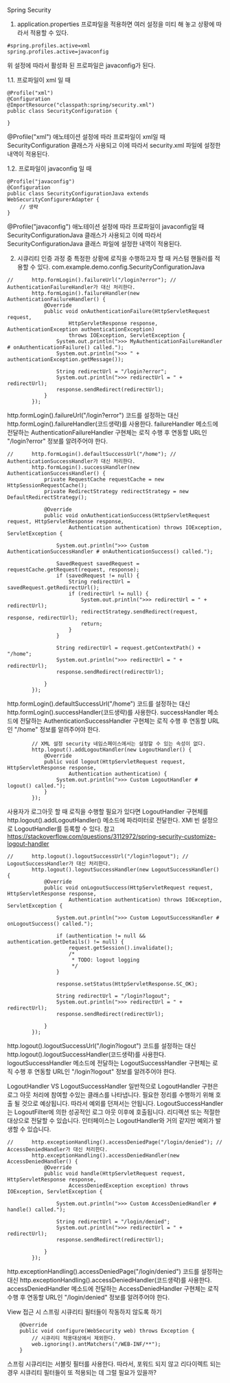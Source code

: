 Spring Security

1. application.properties
프로파일을 적용하면 여러 설정을 미티 해 놓고 상황에 따라서 적용할 수 있다.

```
#spring.profiles.active=xml
spring.profiles.active=javaconfig
```

위 설정에 따라서 활성화 된 프로파일은 javaconfig가 된다.

1.1. 프로파일이 xml 일 때

```
@Profile("xml")
@Configuration
@ImportResource("classpath:spring/security.xml")
public class SecurityConfiguration {

}
```

@Profile("xml") 애노테이션 설정에 따라 프로파일이 xml일 때 SecurityConfiguration 클래스가 사용되고
이에 따라서 security.xml 파일에 설정한 내역이 적용된다.

1.2. 프로파일이 javaconfig 일 때

```
@Profile("javaconfig")
@Configuration
public class SecurityConfigurationJava extends WebSecurityConfigurerAdapter {
	// 생략
}
```

@Profile("javaconfig") 애노테이션 설정에 따라 프로파일이 javaconfig일 때 SecurityConfigurationJava 클래스가 사용되고
이에 따라서 SecurityConfigurationJava 클래스 파일에 설정한 내역이 적용된다.

2. 시큐리티 인증 과정 중 특정한 상황에 로직을 수행하고자 할 때 커스텀 핸들러를 적용할 수 있다.
com.example.demo.config.SecurityConfigurationJava

```
//		http.formLogin().failureUrl("/login?error"); // AuthenticationFailureHandler가 대신 처리한다.
		http.formLogin().failureHandler(new AuthenticationFailureHandler() {
			@Override
			public void onAuthenticationFailure(HttpServletRequest request, 
					HttpServletResponse response, AuthenticationException authenticationException)
					throws IOException, ServletException {
				System.out.println(">>> MyAuthenticationFailureHandler # onAuthenticationFailure() called.");
				System.out.println(">>> " + authenticationException.getMessage());
				
				String redirectUrl = "/login?error";
				System.out.println(">>> redirectUrl = " + redirectUrl);
				response.sendRedirect(redirectUrl);
			}
		});
```

http.formLogin().failureUrl("/login?error") 코드를 설정하는 대신 http.formLogin().failureHandler(코드생략)를 사용한다.
failureHandler 메소드에 전달하는 AuthenticationFailureHandler 구현체는 로직 수행 후 연동할 URL인 "/login?error" 정보를 알려주어야 한다.

```
//		http.formLogin().defaultSuccessUrl("/home"); // AuthenticationSuccessHandler가 대신 처리한다.
		http.formLogin().successHandler(new AuthenticationSuccessHandler() {
			private RequestCache requestCache = new HttpSessionRequestCache();
			private RedirectStrategy redirectStrategy = new DefaultRedirectStrategy();
			
			@Override
			public void onAuthenticationSuccess(HttpServletRequest request, HttpServletResponse response,
					Authentication authentication) throws IOException, ServletException {
				
				System.out.println(">>> Custom AuthenticationSuccessHandler # onAuthenticationSuccess() called.");

				SavedRequest savedRequest = requestCache.getRequest(request, response);
				if (savedRequest != null) {
					String redirectUrl = savedRequest.getRedirectUrl();
					if (redirectUrl != null) {
						System.out.println(">>> redirectUrl = " + redirectUrl);
						redirectStrategy.sendRedirect(request, response, redirectUrl);
						return;
					}
				}
				
				String redirectUrl = request.getContextPath() + "/home";
				System.out.println(">>> redirectUrl = " + redirectUrl);
				response.sendRedirect(redirectUrl);
				
			}
		});
```

http.formLogin().defaultSuccessUrl("/home") 코드를 설정하는 대신 http.formLogin().successHandler(코드생략)를 사용한다.
successHandler 메소드에 전달하는 AuthenticationSuccessHandler 구현체는 로직 수행 후 연동할 URL인 "/home" 정보를 알려주어야 한다.

```
		// XML 설정 security 네임스페이스에서는 설정할 수 있는 속성이 없다.
		http.logout().addLogoutHandler(new LogoutHandler() {
			@Override
			public void logout(HttpServletRequest request, HttpServletResponse response,
					Authentication authentication) {
				System.out.println(">>> Custom LogoutHandler # logout() called.");
			}
		});
```

사용자가 로그아웃 할 때 로직을 수행할 필요가 있다면 LogoutHandler 구현체를 http.logout().addLogoutHandler() 메소드에 파라미터로 전달한다.
XMl 빈 설정으로 LogoutHandler를 등록할 수 있다. 
참고 https://stackoverflow.com/questions/3112972/spring-security-customize-logout-handler

```
//		http.logout().logoutSuccessUrl("/login?logout"); // LogoutSuccessHandler가 대신 처리한다.
		http.logout().logoutSuccessHandler(new LogoutSuccessHandler() {
			@Override
			public void onLogoutSuccess(HttpServletRequest request, HttpServletResponse response,
					Authentication authentication) throws IOException, ServletException {
				
				System.out.println(">>> Custom LogoutSuccessHandler # onLogoutSuccess() called.");

				if (authentication != null && authentication.getDetails() != null) {
					request.getSession().invalidate();
					/*
					 * TODO: logout logging
					 */
				}

				response.setStatus(HttpServletResponse.SC_OK);
				
				String redirectUrl = "/login?logout";
				System.out.println(">>> redirectUrl = " + redirectUrl);
				response.sendRedirect(redirectUrl);
				
			}
		});
```

http.logout().logoutSuccessUrl("/login?logout") 코드를 설정하는 대신 http.logout().logoutSuccessHandler(코드생략)를 사용한다.
logoutSuccessHandler 메소드에 전달하는 LogoutSuccessHandler 구현체는 로직 수행 후 연동할 URL인 "/login?logout" 정보를 알려주어야 한다.

LogoutHandler VS LogoutSuccessHandler
일반적으로 LogoutHandler 구현은 로그 아웃 처리에 참여할 수있는 클래스를 나타냅니다. 필요한 정리를 수행하기 위해 호출 될 것으로 예상됩니다. 따라서 예외를 던져서는 안됩니다.
LogoutSuccessHandler는 LogoutFilter에 의한 성공적인 로그 아웃 이후에 호출됩니다. 리디렉션 또는 적절한 대상으로 전달할 수 있습니다. 인터페이스는 LogoutHandler와 거의 같지만 예외가 발생할 수 있습니다.

```
//		http.exceptionHandling().accessDeniedPage("/login/denied"); // AccessDeniedHandler가 대신 처리한다.
		http.exceptionHandling().accessDeniedHandler(new AccessDeniedHandler() {
			@Override
			public void handle(HttpServletRequest request, HttpServletResponse response,
					AccessDeniedException exception) throws IOException, ServletException {
				
				System.out.println(">>> Custom AccessDeniedHandler # handle() called.");

				String redirectUrl = "/login/denied";
				System.out.println(">>> redirectUrl = " + redirectUrl);
				response.sendRedirect(redirectUrl);
				
			}
		});
```

http.exceptionHandling().accessDeniedPage("/login/denied") 코드를 설정하는 대신 http.exceptionHandling().accessDeniedHandler(코드생략)를 사용한다.
accessDeniedHandler 메소드에 전달하는 AccessDeniedHandler 구현체는 로직 수행 후 연동할 URL인 "/login/denied" 정보를 알려주어야 한다.

View 접근 시 스프링 시큐리티 필터들이 작동하지 않도록 하기

```
	@Override
	public void configure(WebSecurity web) throws Exception {
		// 시큐리티 적용대상에서 제외한다.
		web.ignoring().antMatchers("/WEB-INF/**");
	}
```

스프링 시큐리티는 서블릿 필터를 사용한다. 따라서, 포워드 되지 않고 리다이렉트 되는 경우 시큐리티 필터들이 또 적용되는 데 그럴 필요가 있을까?
